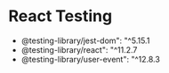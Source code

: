 # React Testing 

- @testing-library/jest-dom": "^5.15.1
- @testing-library/react": "^11.2.7
- @testing-library/user-event": "^12.8.3


